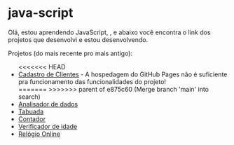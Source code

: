 # java-script
 
Olá, estou aprendendo JavaScript, , e abaixo você encontra o link dos projetos que desenvolvi e estou desenvolvendo.

Projetos (do mais recente pro mais antigo):

<ul>
<<<<<<< HEAD
  <li><a href="https://edilaine-as.github.io/java-script/crud simples/index.html" target="_blank">Cadastro de Clientes</a> - A hospedagem do GitHub Pages não é suficiente pra funcionamento das funcionalidades do projeto!</li>
=======
>>>>>>> parent of e875c60 (Merge branch 'main' into search)
  <li><a href="https://edilaine-as.github.io/java-script/analisador-numeros/index.html" target="_blank">Analisador de dados</a></li>
  <li><a href="https://edilaine-as.github.io/java-script/tabuada/index.html" target="_blank">Tabuada</a></li>
  <li><a href="https://edilaine-as.github.io/java-script/repeticao/index.html" target="_blank">Contador</a></li>
  <li><a href="https://edilaine-as.github.io/java-script/verificador-idade/index.html" target="_blank">Verificador de idade</a></li>
  <li><a href="https://edilaine-as.github.io/java-script/relogio/index.html" target="_blank">Relógio Online</a></li>
</ul>
